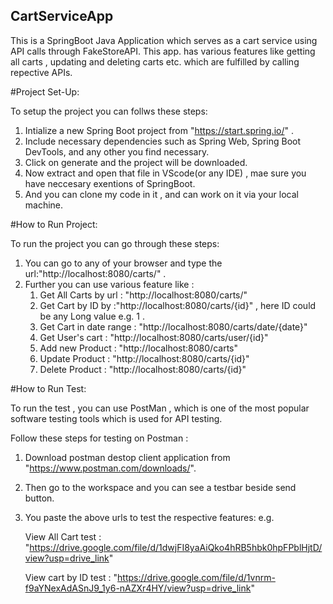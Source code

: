 ## CartServiceApp

This is a SpringBoot Java Application which serves as a cart service using API calls through FakeStoreAPI.
This app. has various features like getting all carts , updating and deleting carts etc. which are fulfilled by calling repective APIs.

#Project Set-Up:

To setup the project you can follws these steps:
1. Intialize a new Spring Boot project from "https://start.spring.io/" .
2. Include necessary dependencies such as Spring Web, Spring Boot DevTools, and any other you find necessary.
3. Click on generate and the project will be downloaded.
4. Now extract and open that file in VScode(or any IDE) , mae sure you have neccesary exentions of SpringBoot.
5. And you can clone my code in it , and can work on it via your local machine.

#How to Run Project:

To run the project you can go through these steps:
1. You can go to any of your browser and type the url:"http://localhost:8080/carts/" .
2. Further you can use various feature like :
     1. Get All Carts by url : "http://localhost:8080/carts/"
     2. Get Cart by ID by :"http://localhost:8080/carts/{id}" , here ID could be any Long value e.g. 1 .
     3. Get Cart in date range : "http://localhost:8080/carts/date/{date}"
     4. Get User's cart : "http://localhost:8080/carts/user/{id}"
     5. Add new Product : "http://localhost:8080/carts"
     6. Update Product : "http://localhost:8080/carts/{id}"
     7. Delete Product : "http://localhost:8080/carts/{id}"


#How to Run Test:

To run the test , you can use PostMan , which is one of the most popular software testing tools which is used for API testing.

Follow these steps for testing on Postman :
1. Download postman destop client application from "https://www.postman.com/downloads/".
2. Then go to the workspace and you can see a testbar beside send button.
3. You paste the above urls to test the respective features:
   e.g.

   View All Cart test : "https://drive.google.com/file/d/1dwjFI8yaAiQko4hRB5hbk0hpFPblHjtD/view?usp=drive_link"

   View cart by ID test : "https://drive.google.com/file/d/1vnrm-f9aYNexAdASnJ9_1y6-nAZXr4HY/view?usp=drive_link" 
   
